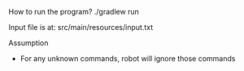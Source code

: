 How to run the program?
./gradlew run

Input file is at: src/main/resources/input.txt

Assumption
* For any unknown commands, robot will ignore those commands